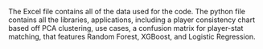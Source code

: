 The Excel file contains all of the data used for the code. The python file contains all the libraries, applications, including a player consistency chart based off PCA clustering, use cases, a confusion matrix for player-stat matching, that features Random Forest, XGBoost, and Logistic Regression.
